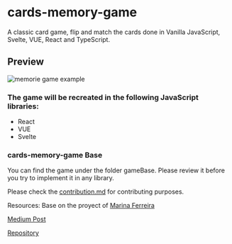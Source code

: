 # cards-memory-game

A classic card game, flip and match the cards done in Vanilla JavaScript, Svelte, VUE, React and TypeScript.

## Preview

![memorie game example](https://github.com/GeraAlcantara/cards-memory-game/blob/main/img/gameExample.gif?raw=true)

### The game will be recreated in the following JavaScript libraries:

- React
- VUE
- Svelte

### cards-memory-game Base

You can find the game under the folder gameBase.
Please review it before you try to implement it in any library.

Please check the [contribution.md](https://github.com/GeraAlcantara/cards-memory-game/blob/main/CONTRIBUTING.md) for contributing purposes.

Resources:
Base on the proyect of [Marina Ferreira](https://github.com/marina-ferreira)

[Medium Post](https://medium.com/free-code-camp/vanilla-javascript-tutorial-build-a-memory-game-in-30-minutes-e542c4447eae)

[Repository](https://github.com/code-sketch/memory-game)
